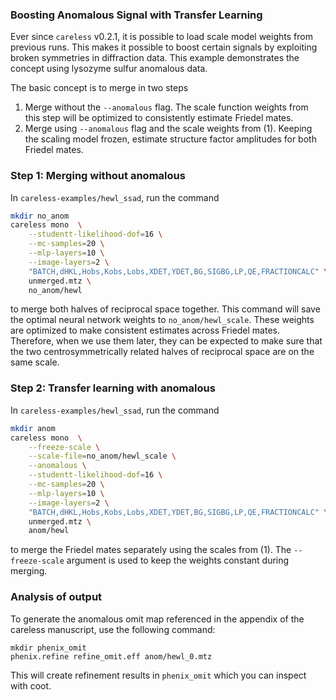 ### Boosting Anomalous Signal with Transfer Learning

Ever since `careless` v0.2.1, it is possible to load scale model weights from previous runs. This makes it possible to boost certain signals by exploiting broken symmetries in diffraction data. This example demonstrates the concept using lysozyme sulfur anomalous data. 

The basic concept is to merge in two steps
 1) Merge without the `--anomalous` flag. The scale function weights from this step will be optimized to consistently estimate Friedel mates. 
 2) Merge using `--anomalous` flag and the scale weights from (1). Keeping the scaling model frozen, estimate structure factor amplitudes for both Friedel mates.

### Step 1: Merging without anomalous
In `careless-examples/hewl_ssad`, run the command

```bash
mkdir no_anom
careless mono  \
    --studentt-likelihood-dof=16 \
    --mc-samples=20 \
    --mlp-layers=10 \
    --image-layers=2 \
    "BATCH,dHKL,Hobs,Kobs,Lobs,XDET,YDET,BG,SIGBG,LP,QE,FRACTIONCALC" \
    unmerged.mtz \
    no_anom/hewl
```
to merge both halves of reciprocal space together. This command will save the optimal neural network weights to `no_anom/hewl_scale`. 
These weights are optimized to make consistent estimates across Friedel mates. Therefore, when we use them later, 
they can be expected to make sure that the two centrosymmetrically related halves of reciprocal space are on the same scale. 

### Step 2: Transfer learning with anomalous
In `careless-examples/hewl_ssad`, run the command
```bash
mkdir anom
careless mono  \
    --freeze-scale \
    --scale-file=no_anom/hewl_scale \
    --anomalous \
    --studentt-likelihood-dof=16 \
    --mc-samples=20 \
    --mlp-layers=10 \
    --image-layers=2 \
    "BATCH,dHKL,Hobs,Kobs,Lobs,XDET,YDET,BG,SIGBG,LP,QE,FRACTIONCALC" \
    unmerged.mtz \
    anom/hewl
```
to merge the Friedel mates separately using the scales from (1). The `--freeze-scale` argument is used to keep the weights
constant during merging. 

### Analysis of output
To generate the anomalous omit map referenced in the appendix of the careless manuscript, use the following command:

```
mkdir phenix_omit
phenix.refine refine_omit.eff anom/hewl_0.mtz
```

This will create refinement results in `phenix_omit` which you can inspect with coot. 
